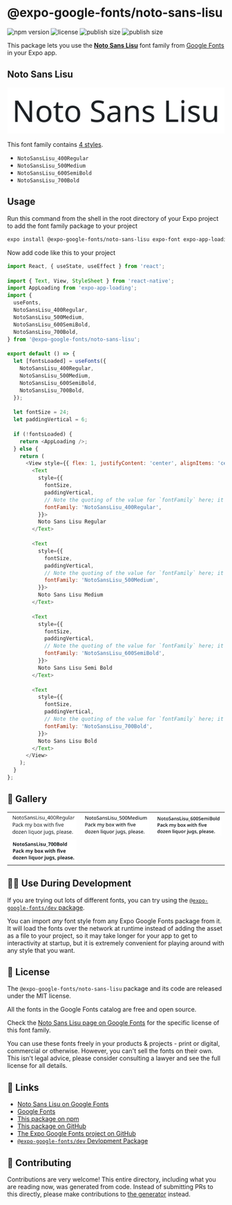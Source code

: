 # @expo-google-fonts/noto-sans-lisu

![npm version](https://flat.badgen.net/npm/v/@expo-google-fonts/noto-sans-lisu)
![license](https://flat.badgen.net/github/license/expo/google-fonts)
![publish size](https://flat.badgen.net/packagephobia/install/@expo-google-fonts/noto-sans-lisu)
![publish size](https://flat.badgen.net/packagephobia/publish/@expo-google-fonts/noto-sans-lisu)

This package lets you use the [**Noto Sans Lisu**](https://fonts.google.com/specimen/Noto+Sans+Lisu) font family from [Google Fonts](https://fonts.google.com/) in your Expo app.

## Noto Sans Lisu

![Noto Sans Lisu](./font-family.png)

This font family contains [4 styles](#-gallery).

- `NotoSansLisu_400Regular`
- `NotoSansLisu_500Medium`
- `NotoSansLisu_600SemiBold`
- `NotoSansLisu_700Bold`

## Usage

Run this command from the shell in the root directory of your Expo project to add the font family package to your project
```sh
expo install @expo-google-fonts/noto-sans-lisu expo-font expo-app-loading
```

Now add code like this to your project
```js
import React, { useState, useEffect } from 'react';

import { Text, View, StyleSheet } from 'react-native';
import AppLoading from 'expo-app-loading';
import {
  useFonts,
  NotoSansLisu_400Regular,
  NotoSansLisu_500Medium,
  NotoSansLisu_600SemiBold,
  NotoSansLisu_700Bold,
} from '@expo-google-fonts/noto-sans-lisu';

export default () => {
  let [fontsLoaded] = useFonts({
    NotoSansLisu_400Regular,
    NotoSansLisu_500Medium,
    NotoSansLisu_600SemiBold,
    NotoSansLisu_700Bold,
  });

  let fontSize = 24;
  let paddingVertical = 6;

  if (!fontsLoaded) {
    return <AppLoading />;
  } else {
    return (
      <View style={{ flex: 1, justifyContent: 'center', alignItems: 'center' }}>
        <Text
          style={{
            fontSize,
            paddingVertical,
            // Note the quoting of the value for `fontFamily` here; it expects a string!
            fontFamily: 'NotoSansLisu_400Regular',
          }}>
          Noto Sans Lisu Regular
        </Text>

        <Text
          style={{
            fontSize,
            paddingVertical,
            // Note the quoting of the value for `fontFamily` here; it expects a string!
            fontFamily: 'NotoSansLisu_500Medium',
          }}>
          Noto Sans Lisu Medium
        </Text>

        <Text
          style={{
            fontSize,
            paddingVertical,
            // Note the quoting of the value for `fontFamily` here; it expects a string!
            fontFamily: 'NotoSansLisu_600SemiBold',
          }}>
          Noto Sans Lisu Semi Bold
        </Text>

        <Text
          style={{
            fontSize,
            paddingVertical,
            // Note the quoting of the value for `fontFamily` here; it expects a string!
            fontFamily: 'NotoSansLisu_700Bold',
          }}>
          Noto Sans Lisu Bold
        </Text>
      </View>
    );
  }
};

```

## 🔡 Gallery


||||
|-|-|-|
|![NotoSansLisu_400Regular](./NotoSansLisu_400Regular.ttf.png)|![NotoSansLisu_500Medium](./NotoSansLisu_500Medium.ttf.png)|![NotoSansLisu_600SemiBold](./NotoSansLisu_600SemiBold.ttf.png)||
|![NotoSansLisu_700Bold](./NotoSansLisu_700Bold.ttf.png)||||


## 👩‍💻 Use During Development

If you are trying out lots of different fonts, you can try using the [`@expo-google-fonts/dev` package](https://github.com/expo/google-fonts/tree/master/font-packages/dev#readme).

You can import *any* font style from any Expo Google Fonts package from it. It will load the fonts
over the network at runtime instead of adding the asset as a file to your project, so it may take longer
for your app to get to interactivity at startup, but it is extremely convenient
for playing around with any style that you want.

## 📖 License

The `@expo-google-fonts/noto-sans-lisu` package and its code are released under the MIT license.

All the fonts in the Google Fonts catalog are free and open source.

Check the [Noto Sans Lisu page on Google Fonts](https://fonts.google.com/specimen/Noto+Sans+Lisu) for the specific license of this font family.

You can use these fonts freely in your products & projects - print or digital, commercial or otherwise. However, you can't sell the fonts on their own. This isn't legal advice, please consider consulting a lawyer and see the full license for all details.

## 🔗 Links

- [Noto Sans Lisu on Google Fonts](https://fonts.google.com/specimen/Noto+Sans+Lisu)
- [Google Fonts](https://fonts.google.com/)
- [This package on npm](https://www.npmjs.com/package/@expo-google-fonts/noto-sans-lisu)
- [This package on GitHub](https://github.com/expo/google-fonts/tree/master/font-packages/noto-sans-lisu)
- [The Expo Google Fonts project on GitHub](https://github.com/expo/google-fonts)
- [`@expo-google-fonts/dev` Devlopment Package](https://github.com/expo/google-fonts/tree/master/font-packages/dev)

## 🤝 Contributing

Contributions are very welcome! This entire directory, including what you are reading now, was generated from code. Instead of submitting PRs to this directly, please make contributions to [the generator](https://github.com/expo/google-fonts/tree/master/packages/generator) instead.

